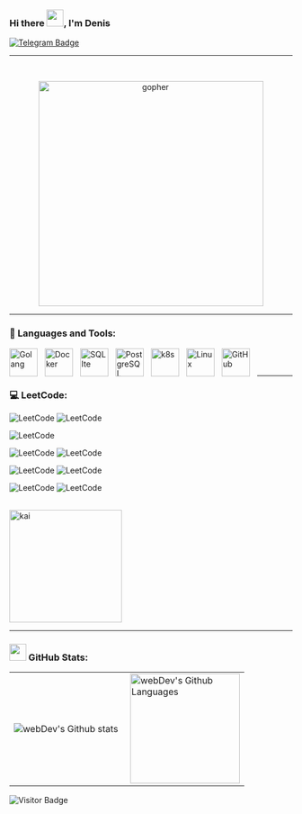 ### Hi there <img src="https://media.tenor.com/hD56X-Q5AzMAAAAi/gopher-shaking.gif" width="30px">, I'm Denis
[![Telegram Badge](https://img.shields.io/badge/-Write_me-blue?style=flat&logo=Telegram&logoColor=white)](https://t.me/aaapchiiiii)

---
<br />
<p align="center">
 <img width="400" src="https://media.tenor.com/TCMWkxIkF9IAAAAi/dancing-gopher.gif" alt="gopher"/>
</p>

---
### 🧰 Languages and Tools:

<img align="left" alt="Golang" width="50px" style="padding-right:10px;" src="https://cdn.jsdelivr.net/gh/devicons/devicon/icons/go/go-original.svg" />
<img align="left" alt="Docker" width="50px" style="padding-right:10px;" src="https://cdn.jsdelivr.net/gh/devicons/devicon/icons/docker/docker-original-wordmark.svg" />
<img align="left" alt="SQLIte" width="50px" style="padding-right:10px;" src="https://cdn.jsdelivr.net/gh/devicons/devicon/icons/sqlite/sqlite-original-wordmark.svg" />
<img align="left" alt="PostgreSQL" width="50px" style="padding-right:10px;" src="https://cdn.jsdelivr.net/gh/devicons/devicon/icons/postgresql/postgresql-original-wordmark.svg" />
<img align="left" alt="k8s" width="50px" style="padding-right:10px;" src="https://cdn.jsdelivr.net/gh/devicons/devicon/icons/kubernetes/kubernetes-original-wordmark.svg" />
<img align="left" alt="Linux" width="50px" style="padding-right:10px;" src="https://cdn.jsdelivr.net/gh/devicons/devicon/icons/linux/linux-original.svg" />
<img align="left" alt="GitHub" width="50px" style="padding-right:10px;" src="https://cdn.jsdelivr.net/gh/devicons/devicon/icons/github/github-original.svg" />

<br />
<br />

---
### 💻 LeetCode:

![LeetCode](https://badges.peiyuan.ch/leetcode/slipneff/name)
![LeetCode](https://badges.peiyuan.ch/leetcode/slipneff/ranking)

![LeetCode](https://badges.peiyuan.ch/leetcode/slipneff/submission?accepted=false&difficulty=all)

![LeetCode](https://badges.peiyuan.ch/leetcode/slipneff/submission?accepted=true&difficulty=easy)
![LeetCode](https://badges.peiyuan.ch/leetcode/slipneff/rate?difficulty=easy)

![LeetCode](https://badges.peiyuan.ch/leetcode/slipneff/submission?accepted=true&difficulty=medium)
![LeetCode](https://badges.peiyuan.ch/leetcode/slipneff/rate?difficulty=medium)

![LeetCode](https://badges.peiyuan.ch/leetcode/slipneff/submission?accepted=true&difficulty=hard)
![LeetCode](https://badges.peiyuan.ch/leetcode/slipneff/rate?difficulty=hard)

[vk]: https://vk.com/all.aadenis
[TG]: https://t.me/aaapchiiiii

<br />
 <img width="200" src="https://media1.tenor.com/m/2vkcFRejwJIAAAAC/kai-angel-9mice.gif" alt="kai"/>



---


###  <img src="https://media.giphy.com/media/cj87CxfRtrUifF3Ryk/giphy.gif" width="30px"> GitHub Stats:

<table>
  <tr>
    <td>
      <img align="left" src="http://github-readme-streak-stats.herokuapp.com?user=Slipneff&theme=dark&background=000000" alt="webDev's Github stats" />
    </td>
    <td>
      <img height="195px" align="right" alt="webDev's Github Languages" src="https://github-readme-stats-sigma-five.vercel.app/api/top-langs/?username=Slipneff&layout=compact&theme=vision-friendly-dark" />
    </td>
  </tr>
</table>

![Visitor Badge](https://visitor-badge.laobi.icu/badge?page_id=slipneff)
